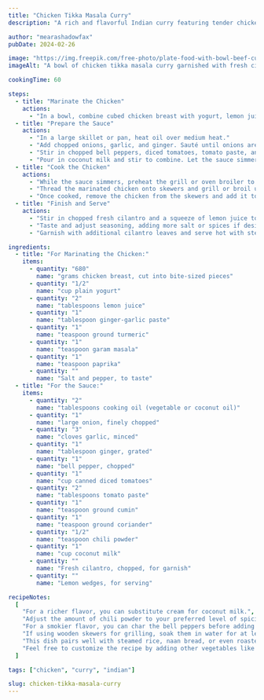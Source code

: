 ```yaml
---
title: "Chicken Tikka Masala Curry"
description: "A rich and flavorful Indian curry featuring tender chicken tikka pieces in a creamy tomato-based sauce infused with aromatic herbs and peppers."

author: "mearashadowfax"
pubDate: 2024-02-26

image: "https://img.freepik.com/free-photo/plate-food-with-bowl-beef-curry_1340-23175.jpg?t=st=1727547572~exp=1727551172~hmac=ecc01a6fb3c16bf19603d658473d3a299fde6591fd2466322a61e194c0c1bdcb&w=826"
imageAlt: "A bowl of chicken tikka masala curry garnished with fresh cilantro"

cookingTime: 60

steps:
  - title: "Marinate the Chicken"
    actions:
      - "In a bowl, combine cubed chicken breast with yogurt, lemon juice, ginger-garlic paste, turmeric, garam masala, paprika, salt, and pepper. Mix well to coat the chicken evenly. Cover and refrigerate for at least 30 minutes, or ideally overnight for maximum flavor."
  - title: "Prepare the Sauce"
    actions:
      - "In a large skillet or pan, heat oil over medium heat."
      - "Add chopped onions, garlic, and ginger. Sauté until onions are soft and translucent."
      - "Stir in chopped bell peppers, diced tomatoes, tomato paste, and a blend of ground cumin, coriander, and chili powder. Cook for another 5-7 minutes, until the peppers are tender."
      - "Pour in coconut milk and stir to combine. Let the sauce simmer gently for 10-15 minutes, allowing the flavors to meld together."
  - title: "Cook the Chicken"
    actions:
      - "While the sauce simmers, preheat the grill or oven broiler to high heat."
      - "Thread the marinated chicken onto skewers and grill or broil until cooked through and slightly charred, about 10-12 minutes, turning occasionally. Alternatively, you can cook the chicken in a hot skillet on the stove."
      - "Once cooked, remove the chicken from the skewers and add it to the simmering sauce. Let it simmer together for an additional 5-10 minutes to allow the flavors to meld."
  - title: "Finish and Serve"
    actions:
      - "Stir in chopped fresh cilantro and a squeeze of lemon juice to the curry."
      - "Taste and adjust seasoning, adding more salt or spices if desired."
      - "Garnish with additional cilantro leaves and serve hot with steamed basmati rice or warm naan bread."

ingredients:
  - title: "For Marinating the Chicken:"
    items:
      - quantity: "680"
        name: "grams chicken breast, cut into bite-sized pieces"
      - quantity: "1/2"
        name: "cup plain yogurt"
      - quantity: "2"
        name: "tablespoons lemon juice"
      - quantity: "1"
        name: "tablespoon ginger-garlic paste"
      - quantity: "1"
        name: "teaspoon ground turmeric"
      - quantity: "1"
        name: "teaspoon garam masala"
      - quantity: "1"
        name: "teaspoon paprika"
      - quantity: ""
        name: "Salt and pepper, to taste"
  - title: "For the Sauce:"
    items:
      - quantity: "2"
        name: "tablespoons cooking oil (vegetable or coconut oil)"
      - quantity: "1"
        name: "large onion, finely chopped"
      - quantity: "3"
        name: "cloves garlic, minced"
      - quantity: "1"
        name: "tablespoon ginger, grated"
      - quantity: "1"
        name: "bell pepper, chopped"
      - quantity: "1"
        name: "cup canned diced tomatoes"
      - quantity: "2"
        name: "tablespoons tomato paste"
      - quantity: "1"
        name: "teaspoon ground cumin"
      - quantity: "1"
        name: "teaspoon ground coriander"
      - quantity: "1/2"
        name: "teaspoon chili powder"
      - quantity: "1"
        name: "cup coconut milk"
      - quantity: ""
        name: "Fresh cilantro, chopped, for garnish"
      - quantity: ""
        name: "Lemon wedges, for serving"

recipeNotes:
  [
    "For a richer flavor, you can substitute cream for coconut milk.",
    "Adjust the amount of chili powder to your preferred level of spiciness.",
    "For a smokier flavor, you can char the bell peppers before adding them to the sauce.",
    "If using wooden skewers for grilling, soak them in water for at least 30 minutes before threading the chicken onto them to prevent burning.",
    "This dish pairs well with steamed rice, naan bread, or even roasted vegetables.",
    "Feel free to customize the recipe by adding other vegetables like peas, carrots, or potatoes.",
  ]

tags: ["chicken", "curry", "indian"]

slug: chicken-tikka-masala-curry
---
```

